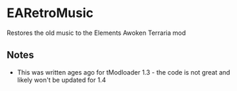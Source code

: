 # EARetroMusic
Restores the old music to the Elements Awoken Terraria mod

## Notes
- This was written ages ago for tModloader 1.3 - the code is not great and likely won't be updated for 1.4